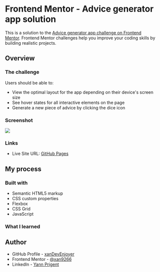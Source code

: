 # Frontend Mentor - Advice generator app solution

This is a solution to the [Advice generator app challenge on Frontend Mentor](https://www.frontendmentor.io/challenges/advice-generator-app-QdUG-13db). Frontend Mentor challenges help you improve your coding skills by building realistic projects.


## Overview

### The challenge

Users should be able to:

- View the optimal layout for the app depending on their device's screen size
- See hover states for all interactive elements on the page
- Generate a new piece of advice by clicking the dice icon

### Screenshot

![](./screenshot.jpg)

### Links

- Live Site URL: [GitHub Pages](https://your-live-site-url.com)

## My process

### Built with

- Semantic HTML5 markup
- CSS custom properties
- Flexbox
- CSS Grid
- JavaScript

### What I learned




## Author

- GitHub Profile - [xanDevEnjoyer](https://www.github.com/xan9266)
- Frontend Mentor - [@xan9266](https://www.frontendmentor.io/profile/xan9266)
- LinkedIn - [Yann Prigent](https://www.linkedin.com/in/yann-prigent-bzh44/)
